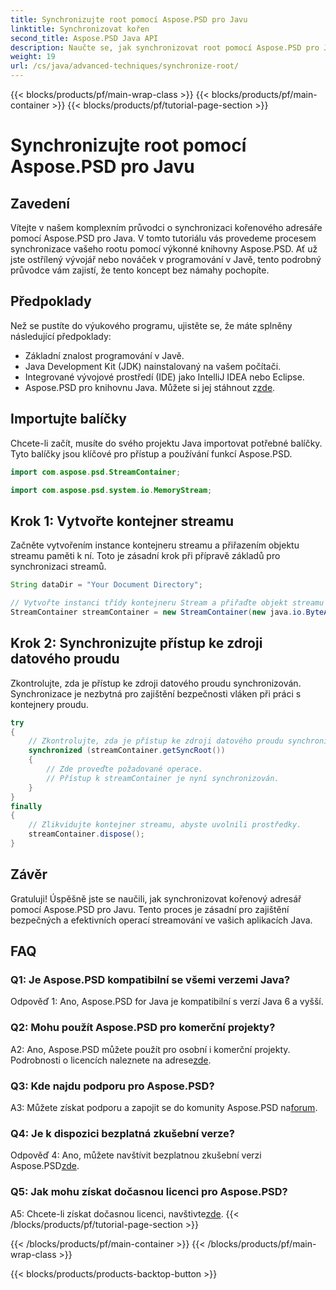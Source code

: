 ```yaml
---
title: Synchronizujte root pomocí Aspose.PSD pro Javu
linktitle: Synchronizovat kořen
second_title: Aspose.PSD Java API
description: Naučte se, jak synchronizovat root pomocí Aspose.PSD pro Java. Postupujte podle našeho podrobného průvodce pro efektivní operace streamování Java.
weight: 19
url: /cs/java/advanced-techniques/synchronize-root/
---
```


{{< blocks/products/pf/main-wrap-class >}}
{{< blocks/products/pf/main-container >}}
{{< blocks/products/pf/tutorial-page-section >}}

# Synchronizujte root pomocí Aspose.PSD pro Javu

## Zavedení

Vítejte v našem komplexním průvodci o synchronizaci kořenového adresáře pomocí Aspose.PSD pro Java. V tomto tutoriálu vás provedeme procesem synchronizace vašeho rootu pomocí výkonné knihovny Aspose.PSD. Ať už jste ostřílený vývojář nebo nováček v programování v Javě, tento podrobný průvodce vám zajistí, že tento koncept bez námahy pochopíte.

## Předpoklady

Než se pustíte do výukového programu, ujistěte se, že máte splněny následující předpoklady:

- Základní znalost programování v Javě.
- Java Development Kit (JDK) nainstalovaný na vašem počítači.
- Integrované vývojové prostředí (IDE) jako IntelliJ IDEA nebo Eclipse.
-  Aspose.PSD pro knihovnu Java. Můžete si jej stáhnout z[zde](https://releases.aspose.com/psd/java/).

## Importujte balíčky

Chcete-li začít, musíte do svého projektu Java importovat potřebné balíčky. Tyto balíčky jsou klíčové pro přístup a používání funkcí Aspose.PSD.

```java
import com.aspose.psd.StreamContainer;

import com.aspose.psd.system.io.MemoryStream;
```

## Krok 1: Vytvořte kontejner streamu

Začněte vytvořením instance kontejneru streamu a přiřazením objektu streamu paměti k ní. Toto je zásadní krok při přípravě základů pro synchronizaci streamů.

```java
String dataDir = "Your Document Directory";

// Vytvořte instanci třídy kontejneru Stream a přiřaďte objekt streamu paměti.
StreamContainer streamContainer = new StreamContainer(new java.io.ByteArrayInputStream(new byte[0]));
```

## Krok 2: Synchronizujte přístup ke zdroji datového proudu

Zkontrolujte, zda je přístup ke zdroji datového proudu synchronizován. Synchronizace je nezbytná pro zajištění bezpečnosti vláken při práci s kontejnery proudu.

```java
try
{
    // Zkontrolujte, zda je přístup ke zdroji datového proudu synchronizován.
    synchronized (streamContainer.getSyncRoot())
    {
        // Zde proveďte požadované operace.
        // Přístup k streamContainer je nyní synchronizován.
    }
}
finally
{
    // Zlikvidujte kontejner streamu, abyste uvolnili prostředky.
    streamContainer.dispose();
}
```

## Závěr

Gratuluji! Úspěšně jste se naučili, jak synchronizovat kořenový adresář pomocí Aspose.PSD pro Javu. Tento proces je zásadní pro zajištění bezpečných a efektivních operací streamování ve vašich aplikacích Java.

## FAQ

### Q1: Je Aspose.PSD kompatibilní se všemi verzemi Java?

Odpověď 1: Ano, Aspose.PSD for Java je kompatibilní s verzí Java 6 a vyšší.

### Q2: Mohu použít Aspose.PSD pro komerční projekty?

A2: Ano, Aspose.PSD můžete použít pro osobní i komerční projekty. Podrobnosti o licencích naleznete na adrese[zde](https://purchase.aspose.com/buy).

### Q3: Kde najdu podporu pro Aspose.PSD?

 A3: Můžete získat podporu a zapojit se do komunity Aspose.PSD na[forum](https://forum.aspose.com/c/psd/34).

### Q4: Je k dispozici bezplatná zkušební verze?

 Odpověď 4: Ano, můžete navštívit bezplatnou zkušební verzi Aspose.PSD[zde](https://releases.aspose.com/).

### Q5: Jak mohu získat dočasnou licenci pro Aspose.PSD?

 A5: Chcete-li získat dočasnou licenci, navštivte[zde](https://purchase.aspose.com/temporary-license/).
{{< /blocks/products/pf/tutorial-page-section >}}

{{< /blocks/products/pf/main-container >}}
{{< /blocks/products/pf/main-wrap-class >}}

{{< blocks/products/products-backtop-button >}}

